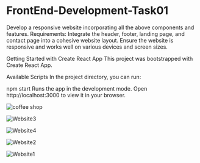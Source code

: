 # FrontEnd-Development-Task01
Develop a responsive website incorporating all the above components and features. Requirements: Integrate the header, footer, landing page, and contact page into a cohesive website layout. Ensure the website is responsive and works well on various devices and screen sizes.

Getting Started with Create React App
This project was bootstrapped with Create React App.

Available Scripts
In the project directory, you can run:

npm start
Runs the app in the development mode.
Open http://localhost:3000 to view it in your browser.


![coffee shop](https://github.com/sreeginy/FrontEnd-Development-Task01/assets/82145482/9de1d973-f9bf-4ccb-a5e3-837f2fa5c55e)






![Website3](https://github.com/sreeginy/FrontEnd-Development-Task01/assets/82145482/e7ad26bb-8c6f-4807-9be9-2fe700088bff)







![Website4](https://github.com/sreeginy/FrontEnd-Development-Task01/assets/82145482/0fbabb98-4190-42a8-83d7-2147716ae96f)






![Website2](https://github.com/sreeginy/FrontEnd-Development-Task01/assets/82145482/5f19d6b1-db9a-4ea1-8f44-b413a6ac1571)






![Website1](https://github.com/sreeginy/FrontEnd-Development-Task01/assets/82145482/57609bff-2a5c-49a3-a760-67858408698c)
